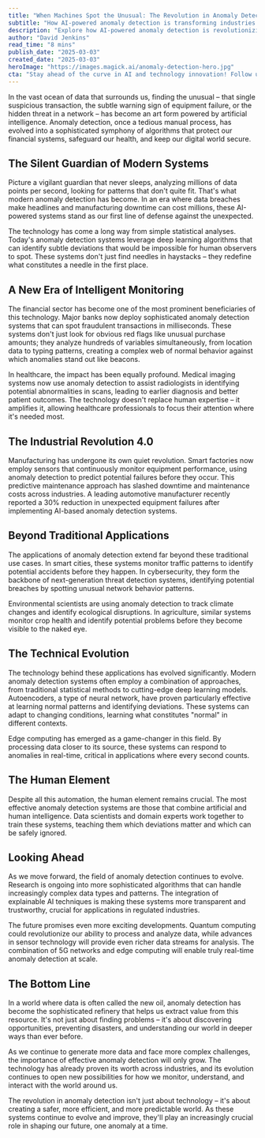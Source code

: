 ```yaml
---
title: "When Machines Spot the Unusual: The Revolution in Anomaly Detection"
subtitle: "How AI-powered anomaly detection is transforming industries and protecting our digital world"
description: "Explore how AI-powered anomaly detection is revolutionizing industries from finance to healthcare. Modern systems leverage deep learning to spot unusual patterns in real-time, protecting against fraud, predicting equipment failures, and enabling early disease detection. Learn how this technology is creating a safer, more efficient world through intelligent monitoring and predictive analytics."
author: "David Jenkins"
read_time: "8 mins"
publish_date: "2025-03-03"
created_date: "2025-03-03"
heroImage: "https://images.magick.ai/anomaly-detection-hero.jpg"
cta: "Stay ahead of the curve in AI and technology innovation! Follow us on LinkedIn for daily insights into groundbreaking developments in artificial intelligence, machine learning, and digital transformation."
---
```


In the vast ocean of data that surrounds us, finding the unusual – that single suspicious transaction, the subtle warning sign of equipment failure, or the hidden threat in a network – has become an art form powered by artificial intelligence. Anomaly detection, once a tedious manual process, has evolved into a sophisticated symphony of algorithms that protect our financial systems, safeguard our health, and keep our digital world secure.

## The Silent Guardian of Modern Systems

Picture a vigilant guardian that never sleeps, analyzing millions of data points per second, looking for patterns that don't quite fit. That's what modern anomaly detection has become. In an era where data breaches make headlines and manufacturing downtime can cost millions, these AI-powered systems stand as our first line of defense against the unexpected.

The technology has come a long way from simple statistical analyses. Today's anomaly detection systems leverage deep learning algorithms that can identify subtle deviations that would be impossible for human observers to spot. These systems don't just find needles in haystacks – they redefine what constitutes a needle in the first place.

## A New Era of Intelligent Monitoring

The financial sector has become one of the most prominent beneficiaries of this technology. Major banks now deploy sophisticated anomaly detection systems that can spot fraudulent transactions in milliseconds. These systems don't just look for obvious red flags like unusual purchase amounts; they analyze hundreds of variables simultaneously, from location data to typing patterns, creating a complex web of normal behavior against which anomalies stand out like beacons.

In healthcare, the impact has been equally profound. Medical imaging systems now use anomaly detection to assist radiologists in identifying potential abnormalities in scans, leading to earlier diagnosis and better patient outcomes. The technology doesn't replace human expertise – it amplifies it, allowing healthcare professionals to focus their attention where it's needed most.

## The Industrial Revolution 4.0

Manufacturing has undergone its own quiet revolution. Smart factories now employ sensors that continuously monitor equipment performance, using anomaly detection to predict potential failures before they occur. This predictive maintenance approach has slashed downtime and maintenance costs across industries. A leading automotive manufacturer recently reported a 30% reduction in unexpected equipment failures after implementing AI-based anomaly detection systems.

## Beyond Traditional Applications

The applications of anomaly detection extend far beyond these traditional use cases. In smart cities, these systems monitor traffic patterns to identify potential accidents before they happen. In cybersecurity, they form the backbone of next-generation threat detection systems, identifying potential breaches by spotting unusual network behavior patterns.

Environmental scientists are using anomaly detection to track climate changes and identify ecological disruptions. In agriculture, similar systems monitor crop health and identify potential problems before they become visible to the naked eye.

## The Technical Evolution

The technology behind these applications has evolved significantly. Modern anomaly detection systems often employ a combination of approaches, from traditional statistical methods to cutting-edge deep learning models. Autoencoders, a type of neural network, have proven particularly effective at learning normal patterns and identifying deviations. These systems can adapt to changing conditions, learning what constitutes "normal" in different contexts.

Edge computing has emerged as a game-changer in this field. By processing data closer to its source, these systems can respond to anomalies in real-time, critical in applications where every second counts.

## The Human Element

Despite all this automation, the human element remains crucial. The most effective anomaly detection systems are those that combine artificial and human intelligence. Data scientists and domain experts work together to train these systems, teaching them which deviations matter and which can be safely ignored.

## Looking Ahead

As we move forward, the field of anomaly detection continues to evolve. Research is ongoing into more sophisticated algorithms that can handle increasingly complex data types and patterns. The integration of explainable AI techniques is making these systems more transparent and trustworthy, crucial for applications in regulated industries.

The future promises even more exciting developments. Quantum computing could revolutionize our ability to process and analyze data, while advances in sensor technology will provide even richer data streams for analysis. The combination of 5G networks and edge computing will enable truly real-time anomaly detection at scale.

## The Bottom Line

In a world where data is often called the new oil, anomaly detection has become the sophisticated refinery that helps us extract value from this resource. It's not just about finding problems – it's about discovering opportunities, preventing disasters, and understanding our world in deeper ways than ever before.

As we continue to generate more data and face more complex challenges, the importance of effective anomaly detection will only grow. The technology has already proven its worth across industries, and its evolution continues to open new possibilities for how we monitor, understand, and interact with the world around us.

The revolution in anomaly detection isn't just about technology – it's about creating a safer, more efficient, and more predictable world. As these systems continue to evolve and improve, they'll play an increasingly crucial role in shaping our future, one anomaly at a time.